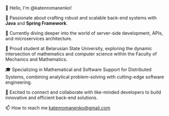 👋 Hello, I'm @katenromanenko!

🚀 Passionate about crafting robust and scalable back-end systems with **Java** and **Spring Framework**.

🌱 Currently diving deeper into the world of server-side development, APIs, and microservices architecture.

🏫 Proud student at Belarusian State University, exploring the dynamic intersection of mathematics and computer science within the Faculty of Mechanics and Mathematics.

🎓 Specializing in Mathematical and Software Support for Distributed Systems, combining analytical problem-solving with cutting-edge software engineering.

💞️ Excited to connect and collaborate with like-minded developers to build innovative and efficient back-end solutions.

📫 How to reach me katenromanenko@gmail.com

<!---
katenromanenko/katenromanenko is a ✨ special ✨ repository because its `README.md` (this file) appears on your GitHub profile.
You can click the Preview link to take a look at your changes.
--->

